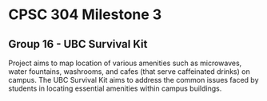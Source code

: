 # CPSC 304 Milestone 3

## Group 16 - UBC Survival Kit

Project aims to map location of various amenities such as microwaves, water fountains, washrooms, and cafes (that serve caffeinated drinks) on campus. The UBC Survival Kit aims to address the common issues faced by students in locating essential amenities within campus buildings.
